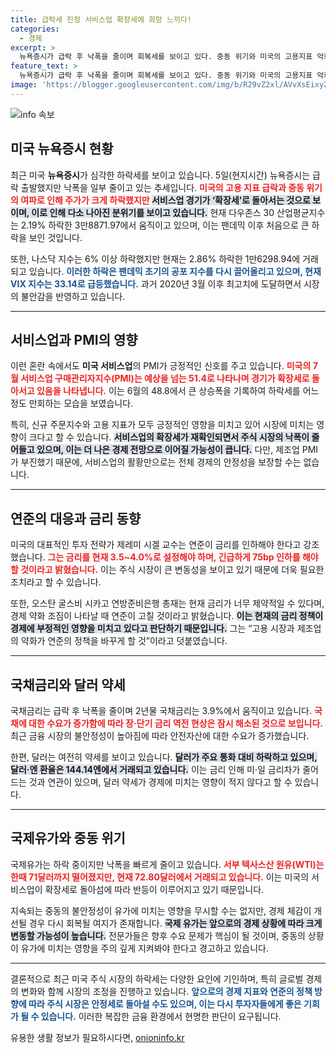 ```yaml
---
title: 급락세 진정 서비스업 확장세에 희망 느끼다!
categories:
  - 경제
excerpt: >
  뉴욕증시가 급락 후 낙폭을 줄이며 회복세를 보이고 있다. 중동 위기와 미국의 고용지표 악화 속에서도 서비스업 확장세에 일부 안도감이 나타났다. 공포지수는 팬데믹 초기 수준으로 치솟았고, 국채금리 또한 변동성을 보이고 있다.
feature_text: >
  뉴욕증시가 급락 후 낙폭을 줄이며 회복세를 보이고 있다. 중동 위기와 미국의 고용지표 악화 속에서도 서비스업 확장세에 일부 안도감이 나타났다. 공포지수는 팬데믹 초기 수준으로 치솟았고, 국채금리 또한 변동성을 보이고 있다.
image: 'https://blogger.googleusercontent.com/img/b/R29vZ2xl/AVvXsEixyZcFfHzMRdzZMjFBmAUKJYCLCGyLL1o632UiGVXcaFdKo_bkvkuCioo0uUKlGfBVcT3P84aROyZIXSBEx3Aw5nCQ3pTgDom1WDC4m8eifvWiAmWEEVb4x6G_l8C0QH225ldMjyaFvpxGEBGNO37VmDTDMHGhJPq73UglMfDca1-0aw/s1600/blogspot.png'
---
```


<p><img src="https://blogger.googleusercontent.com/img/b/R29vZ2xl/AVvXsEixyZcFfHzMRdzZMjFBmAUKJYCLCGyLL1o632UiGVXcaFdKo_bkvkuCioo0uUKlGfBVcT3P84aROyZIXSBEx3Aw5nCQ3pTgDom1WDC4m8eifvWiAmWEEVb4x6G_l8C0QH225ldMjyaFvpxGEBGNO37VmDTDMHGhJPq73UglMfDca1-0aw/s1600/blogspot.png" alt="info 속보" /></p>

<h2 data-ke-size="size26">미국 뉴욕증시 현황</h2>

<p data-ke-size="size16">최근 미국 <b>뉴욕증시</b>가 심각한 하락세를 보이고 있습니다. 5일(현지시간) 뉴욕증시는 급락 출발했지만 낙폭을 일부 줄이고 있는 추세입니다. <b><span style="color: #ee2323;">미국의 고용 지표 급락과 중동 위기의 여파로 인해 주가가 크게 하락했지만 </span></b><b><span style="background-color: #21538527;">서비스업 경기가 ‘확장세’로 돌아서는 것으로 보이며, 이로 인해 다소 나아진 분위기를 보이고 있습니다.</span></b> 현재 다우존스 30 산업평균지수는 2.19% 하락한 3만8871.97에서 움직이고 있으며, 이는 팬데믹 이후 처음으로 큰 하락을 보인 것입니다.</p>

<p data-ke-size="size16">또한, 나스닥 지수는 6% 이상 하락했지만 현재는 2.86% 하락한 1만6298.94에 거래되고 있습니다. <b><span style="color: #1a5490;">이러한 하락은 팬데믹 초기의 공포 지수를 다시 끌어올리고 있으며, 현재 VIX 지수는 33.14로 급등했습니다.</span></b> 과거 2020년 3월 이후 최고치에 도달하면서 시장의 불안감을 반영하고 있습니다. </p>

<hr>

<h2 data-ke-size="size26">서비스업과 PMI의 영향</h2>

<p data-ke-size="size16">이런 혼란 속에서도 <b>미국 서비스업</b>의 PMI가 긍정적인 신호를 주고 있습니다. <b><span style="color: #ee2323;">미국의 7월 서비스업 구매관리자지수(PMI)는 예상을 넘는 51.4로 나타나며 경기가 확장세로 돌아서고 있음을 나타냅니다.</span></b> 이는 6월의 48.8에서 큰 상승폭을 기록하여 하락세를 어느 정도 만회하는 모습을 보였습니다.</p>

<p data-ke-size="size16">특히, 신규 주문지수와 고용 지표가 모두 긍정적인 영향을 미치고 있어 시장에 미치는 영향이 크다고 할 수 있습니다. <b><span style="background-color: #21538527;">서비스업의 확장세가 재확인되면서 주식 시장의 낙폭이 줄어들고 있으며, 이는 더 나은 경제 전망으로 이어질 가능성이 큽니다.</span></b> 다만, 제조업  PMI가 부진했기 때문에, 서비스업의 활황만으로는 전체 경제의 안정성을 보장할 수는 없습니다.</p>

<hr>

<h2 data-ke-size="size26">연준의 대응과 금리 동향</h2>

<p data-ke-size="size16">미국의 대표적인 투자 전략가 제레미 시겔 교수는 연준이 금리를 인하해야 한다고 강조했습니다. <b><span style="color: #ee2323;">그는 금리를 현재 3.5~4.0%로 설정해야 하며, 긴급하게 75bp 인하를 해야 할 것이라고 밝혔습니다.</span></b> 이는 주식 시장이 큰 변동성을 보이고 있기 때문에 더욱 필요한 조치라고 할 수 있습니다.</p>

<p data-ke-size="size16">또한, 오스탄 굴스비 시카고 연방준비은행 총재는 현재 금리가 너무 제약적일 수 있다며, 경제 약화 조짐이 나타날 때 연준이 고칠 것이라고 밝혔습니다. <b><span style="background-color: #21538527;">이는 현재의 금리 정책이 경제에 부정적인 영향을 미치고 있다고 판단하기 때문입니다.</span></b> 그는 “고용 시장과 제조업의 약화가 연준의 정책을 바꾸게 할 것”이라고 덧붙였습니다.</p>

<hr>

<h2 data-ke-size="size26">국채금리와 달러 약세</h2>

<p data-ke-size="size16">국채금리는 급락 후 낙폭을 줄이며 2년물 국채금리는 3.9%에서 움직이고 있습니다. <b><span style="color: #ee2323;">국채에 대한 수요가 증가함에 따라 장·단기 금리 역전 현상은 잠시 해소된 것으로 보입니다.</span></b> 최근 금융 시장의 불안정성이 높아짐에 따라 안전자산에 대한 수요가 증가했습니다.</p>

<p data-ke-size="size16">한편, 달러는 여전히 약세를 보이고 있습니다. <b><span style="background-color: #21538527;">달러가 주요 통화 대비 하락하고 있으며, 달러·엔 환율은 144.14엔에서 거래되고 있습니다.</span></b> 이는 금리 인해 미·일 금리차가 줄어드는 것과 연관이 있으며, 달러 약세가 경제에 미치는 영향이 적지 않다고 할 수 있습니다.</p>

<hr>

<h2 data-ke-size="size26">국제유가와 중동 위기</h2>

<p data-ke-size="size16">국제유가는 하락 중이지만 낙폭을 빠르게 줄이고 있습니다. <b><span style="color: #ee2323;">서부 텍사스산 원유(WTI)는 한때 71달러까지 떨어졌지만, 현재 72.80달러에서 거래되고 있습니다.</span></b> 이는 미국의 서비스업이 확장세로 돌아섬에 따라 반등이 이루어지고 있기 때문입니다.</p>

<p data-ke-size="size16">지속되는 중동의 불안정성이 유가에 미치는 영향을 무시할 수는 없지만, 경제 체감이 개선될 경우 다시 회복될 여지가 존재합니다. <b><span style="background-color: #21538527;">국제 유가는 앞으로의 경제 상황에 따라 크게 변동할 가능성이 높습니다.</span></b> 전문가들은 향후 수요 문제가 핵심이 될 것이며, 중동의 상황이 유가에 미치는 영향을 주의 깊게 지켜봐야 한다고 경고하고 있습니다.</p>

<hr>

<p data-ke-size="size16">결론적으로 최근 미국 주식 시장의 하락세는 다양한 요인에 기인하며, 특히 글로벌 경제의 변화와 함께 시장의 조정을 진행하고 있습니다. <b><span style="color: #1a5490;">앞으로의 경제 지표와 연준의 정책 방향에 따라 주식 시장은 안정세로 돌아설 수도 있으며, 이는 다시 투자자들에게 좋은 기회가 될 수 있습니다.</span></b> 이러한 복잡한 금융 환경에서 현명한 판단이 요구됩니다.</p>
유용한 생활 정보가 필요하시다면, <a href="https://onioninfo.kr" rel="dofollow">onioninfo.kr</a>


